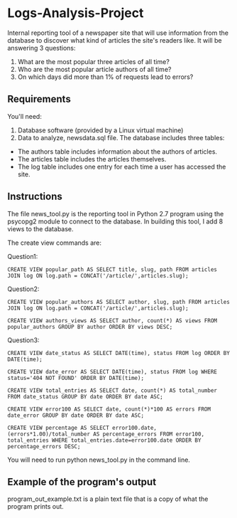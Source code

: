 # Logs-Analysis-Project
Internal reporting tool of a newspaper site that will use information from the database to discover what kind of articles the site's readers like.
It will be answering 3 questions:
  1. What are the most popular three articles of all time?
  2. Who are the most popular article authors of all time?
  3. On which days did more than 1% of requests lead to errors?
## Requirements
You'll need:
1. Database software (provided by 
a Linux virtual machine)
2. Data to analyze, newsdata.sql file. The database includes three tables:
  - The authors table includes information about the authors of articles.
  - The articles table includes the articles themselves.
  - The log table includes one entry for each time a user has accessed the site.
## Instructions
The file news_tool.py is the reporting tool in Python 2.7 program using the psycopg2 module to connect to the database.
In building this tool, I add 8 views to the database.

The create view commands are:
  
  Question1:
  
  	CREATE VIEW popular_path AS SELECT title, slug, path FROM articles JOIN log ON log.path = CONCAT('/article/',articles.slug);
  
  Question2:
  
    CREATE VIEW popular_authors AS SELECT author, slug, path FROM articles JOIN log ON log.path = CONCAT('/article/',articles.slug);
 	  
    CREATE VIEW authors_views AS SELECT author, count(*) AS views FROM popular_authors GROUP BY author ORDER BY views DESC;
  
  Question3:

  	CREATE VIEW date_status AS SELECT DATE(time), status FROM log ORDER BY DATE(time);
  
  	CREATE VIEW date_error AS SELECT DATE(time), status FROM log WHERE status='404 NOT FOUND' ORDER BY DATE(time);

  	CREATE VIEW total_entries AS SELECT date, count(*) AS total_number FROM date_status GROUP BY date ORDER BY date ASC;
  
  	CREATE VIEW error100 AS SELECT date, count(*)*100 AS errors FROM date_error GROUP BY date ORDER BY date ASC;
  
  	CREATE VIEW percentage AS SELECT error100.date, (errors*1.00)/total_number AS percentage_errors FROM error100, total_entries WHERE total_entries.date=error100.date ORDER BY percentage_errors DESC;
  
 You will need to run python news_tool.py in the command line.
 
## Example of the program's output

program_out_example.txt is a plain text file that is a copy of what the program prints out.

